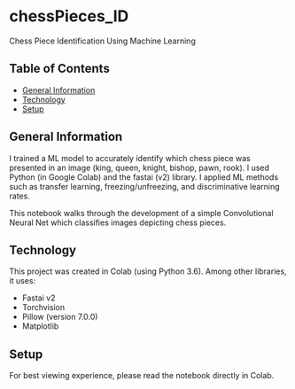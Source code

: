 # chessPieces_ID
Chess Piece Identification Using Machine Learning 

## Table of Contents 
* [General Information](#general-Information)
* [Technology](#technology)
* [Setup](#setup)

## General Information 
I trained a ML model to accurately identify which chess piece was presented in an image (king, queen, knight, bishop, pawn, rook). I used Python (in Google Colab) and the fastai (v2) library. I applied ML methods such as transfer learning, freezing/unfreezing, and discriminative learning rates. 

This notebook walks through the development of a simple Convolutional Neural Net which classifies images depicting chess pieces.

## Technology 
This project was created in Colab (using Python 3.6). Among other libraries, it uses:
* Fastai v2
* Torchvision
* Pillow (version 7.0.0)
* Matplotlib

## Setup 
For best viewing experience, please read the notebook directly in Colab.
